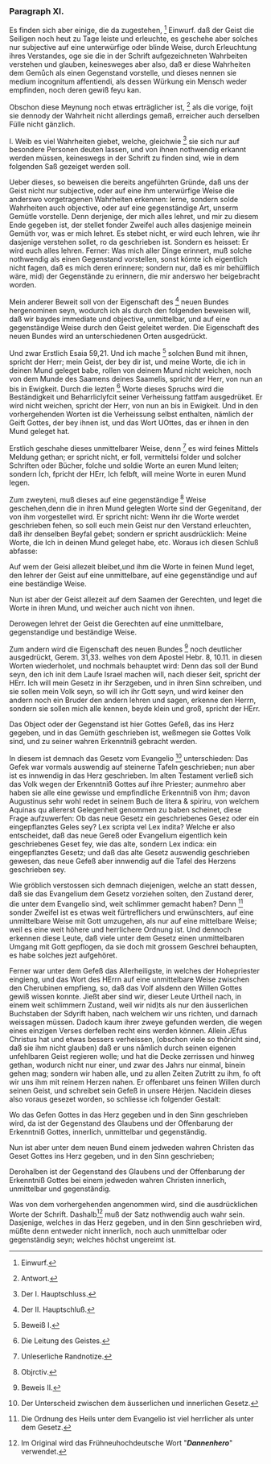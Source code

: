 <!-- Seite 85 -->


### Paragraph XI. ###

Es finden sich aber einige, die da zugestehen, [^k2r27]
Einwurf. daß der Geist die Seiligen noch heut zu Tage leiste
und erleuchte, es geschehe aber solches nur subjective
auf eine unterwürfige oder blinde Weise,
durch Erleuchtung ihres Verstandes, oge sie die
in der Schrift aufgezeichneten Wahrbeiten verstehen
und glauben, keinesweges aber also, daß
er diese Wahrheiten dem Gemůch als einen Gegenstand
vorstelle, und dieses nennen sie medium
incognitum affentiendi, als dessen Würkung ein
Mensch weder empfinden, noch deren gewiß feyu kan.

Obschon diese Meynung noch etwas erträglicher ist, [^k2r28]
als die vorige, foijt sie dennody der Wahrheit nicht allerdings
gemaß, erreicher auch derselben Fülle nicht
gänzlich.

I. Weib es viel Wahrheiten giebet, welche, gleichwie [^k2r29]
sie sich nur auf besondere Personen deuten lassen,
und von ihnen nothwendig erkannt werden müssen, keineswegs
in der Schrift zu finden sind, wie in dem folgenden
Saß gezeiget werden soll.

Ueber dieses, so beweisen die bereits angeführten
Gründe, daß uns der Geist nicht nur subjective, oder
auf eine ihm unterwürfige Weise die anderswo vorgetragenen
Wahrheiten erkennen: lerne, sondern solde
Wahrheiten auch objective, oder auf eine gegenständige
Art, unserm Gemütle vorstelle. Denn derjenige,
der mich alles lehret, und mir zu diesem Ende gegeben
ist, der stellet fonder Zweifel auch alles dasjenige meinein
Gemüth vor, was er mich lehret. Es stebet nicht,
er wird euch lehren, wie ihr dasjenige verstehen
sollet, ro da geschrieben ist. Sondern es heisset:
Er wird euch alles lehren. Ferner: Was mich
aller Dinge erinnert, muß solche nothwendig als einen<!-- Seite 86 -->
Gegenstand vorstellen, sonst kómte ich eigentlich nicht
fagen, daß es mich deren erinnere; sondern nur, daß es
mir behülflich wäre, mid) der Gegenstände zu erinnern,
die mir anderswo her beigebracht worden. 

Mein anderer Beweit soll von der Eigenschaft des [^k2r30]
neuen Bundes hergenominen seyn, wodurch ich als
durch den folgenden beweisen will, daß wir baydes
immediate und objective, unmittelbar, und auf
eine gegenständige Weise durch den Geist geleitet
werden. Die Eigenschaft des neuen Bundes wird
an unterschiedenen Orten ausgedrückt.

Und zwar Erstlich Esaia 59,21. Und ich mache [^k2r31] 
solchen Bund mit ihnen, spricht der Herr; mein
Geist, der bey dir ist, und meine Worte, die ich
in deinen Mund geleget babe, rollen von deinem
Mund nicht weichen, noch von dem Munde des
Saamens deines Saamelis, spricht der Herr,
von nun an bis in Ewigkeit. Durch die lezten [^k2r32]
Worte dieses Spruchs wird die Beständigkeit und
Beharrliclyfcit seiner Verheissung fattfam ausgedrüket.
Er wird nicht weichen, spricht der Herr,
von nun an bis in Ewigkeit. Und in den vorhergehenden
Worten ist die Verheissung selbst enthalten,
nämlich der Geift Gottes, der bey ihnen ist, und das
Wort UOttes, das er ihnen in den Mund geleget hat.

Erstlich geschahe dieses unmittelbarer Weise, denn [^k2r33]
es wird feines Mittels Meldung gethan; er spricht
nicht, er foll, vermittelsi folder und solcher Schriften
oder Bücher, folche und soldie Worte an euren Mund
leiten; sondern Ích, fpricht der HErr, Ich felbft,
will meine Worte in euren Mund legen. 

Zum zweyteni, muß dieses auf eine gegenständige [^k2r34]
Weise geschehen,denn die in ihren Mund gelegten Worte
sind der Gegenitand, der von ihm vorgestellet wird.
Er spricht nicht: Wenn ihr die Worte werdet geschrieben
fehen, so soll euch mein Geist nur den Verstand erleuchten,<!-- Seite 87 -->
daß ihr denselben Beyfal gebet; sondern 
er spricht ausdrücklich: Meine Worte, die Ich in 
deinen Mund geleget habe, etc. Woraus ich diesen 
Schluß abfasse: 

Auf wem der Geisi allezeit bleibet,und ihm die Worte
in feinen Mund leget, den lehrer der Geist auf eine 
unmittelbare, auf eine gegenständige und auf eine 
beständige Weise. 

Nun ist aber der Geist allezeit auf dem Saamen der 
Gerechten, und leget die Worte in ihren Mund, und 
weicher auch nicht von ihnen. 

Derowegen lehret der Geist die Gerechten auf eine
unmittelbare, gegenstandige und beständige
Weise.

Zum andern wird die Eigenschaft des neuen Bundes [^k2r35]
noch deutlicher ausgedrückt, Gerem. 31,33. welhes
von dem Apostel Hebr. 8, 10.11. in diesen Worten
wiederholet, und nochmals behauptet wird: Denn
das soll der Bund seyn, den ich init dem Laufe Israel
machen will, nach dieser šeit, spricht der HErr.
Ich will mein Gesetz in ihr Serzgeben, und in ihren
Sinn schreiben, und sie sollen mein Volk seyn, so
will ich ihr Gott seyn, und wird keiner den andern
noch ein Bruder den andern lehren und sagen, erkenne
den Herrn, sondern sie sollen mich alle kennen,
beyde klein und groß, spricht der HErr.

Das Object oder der Gegenstand ist hier Gottes
Gefeß, das ins Herz gegeben, und in das Gemüth
geschrieben ist, weßmegen sie Gottes Volk sind, und
zu seiner wahren Erkenntniß gebracht werden.

In diesem ist demnach das Gesetz vom Evangelio [^k2r36]
unterschieden: Das Gefek war vormals auswendig
auf steinerne Tafeln geschrieben; nun aber ist es innwendig
in das Herz geschrieben. Im alten Testament
verließ sich das Volk wegen der Erkenntniß Gottes
auf ihre Priester; aunmehro aber haben sie alle eine<!-- Seite 88 -->
gewisse und empfindliche Erkenntniß von ihm; davon
Augustinus sehr wohl redet in seinem Buch de litera &
spiriru, von welchem Aquinas qu allererst Gelegenheit
genommen zu baben scheinet, diese Frage aufzuwerfen:
Ob das neue Gesetz ein geschriebenes
Gesez oder ein eingepflanztes Geles sey? Lex
scripta vel Lex indita? Welche er also entscheidet,
daß das neue Gereß oder Evangelium eigentlich kein
geschriebenes Geset fey, wie das alte, sondern Lex
indica: ein eingepflanztes Gesetz; und daß das alte
Gesetz auswendig geschrieben gewesen, das neue
Gefeß aber innwendig auf die Tafel des Herzens
geschrieben sey.

Wie gröblich verstossen sich demnach diejenigen,
welche an statt dessen, daß sie das Evangelium dem Gesetz
vorziehen solten, den Zustand derer, die unter dem
Evangelio sind, weit schlimmer gemacht haben? Denn [^k2r37]
sonder Zweifel ist es etwas weit fürtreflichers und erwünschters,
auf eine unmittelbare Weise mit Gott
umzugehen, als nur auf eine mittelbare Weise; weil
es eine weit höhere und herrlichere Ordnung ist. Und
dennoch erkennen diese Leute, daß viele unter dem Gesetz
einen unmittelbaren Umgang mit Gott gepflogen,
da sie doch mit grossem Geschrei behaupten, es 
habe solches jezt aufgehöret.

Ferner war unter dem Gefeß das Allerheiligste, in
welches der Hohepriester eingieng, und das Wort des
HErrn auf eine unmittelbare Weise zwischen den
Cherubinen empfieng, so, daß das Volf alsdenn den
Willen Gottes gewiß wissen konnte. Jießt aber sind
wir, dieser Leute Urtheil nach, in einem weit schlimmern
Zustand, weil wir nid)ts als nur den äusserlichen
Buchstaben der Sdyrift haben, nach welchem wir uns
richten, und darnach weissagen müssen. Dadoch kaum
ihrer zweye gefunden werden, die wegen eines einzigen
Verses derfelben recht eins werden können. Allein<!-- Seite 89 -->
JEfus Christus hat und etwas bessers verheissen, (obschon
viele so thôricht sind, daß sie ihm nicht glauben)
daß er uns nåmlich durch seinen eigenen unfehlbaren
Geist regieren wolle; und hat die Decke zerrissen und
hinweg gethan, wodurch nicht nur einer, und zwar des
Jahrs nur einmal, binein gehen mag; sondern wir haben
alle, und zu allen Zeiten Zutritt zu ihm, fo oft wir
uns ihm mit reinem Herzen nahen. Er offenbaret uns
feinen Willen durch seinen Geist, und schreibet sein
Gefeß in unsere Hérjen. Nacidein dieses also voraus
gesezet worden, so schliesse ich folgender Gestalt:

Wo das Gefen Gottes in das Herz gegeben und in
den Sinn geschrieben wird, da ist der Gegenstand des
Glaubens und der Offenbarung der Erkenntniß Gottes,
innerlich, unmittelbar und gegenständig.

Nun ist aber unter dem neuen Bund einem jedweden
wahren Christen das Geset Gottes ins Herz gegeben,
und in den Sinn geschrieben;

Derohalben ist der Gegenstand des Glaubens und
der Offenbarung der Erkenntniß Gottes bei einem
jedweden wahren Christen innerlich, unmittelbar
und gegenständig.

Was von dem vorhergehenden angenommen wird,
sind die ausdrücklichen Worte der Schrift. Dashalb[^k2f12] 
muß der Satz nothwendig auch wahr sein. Dasjenige,
welches in das Herz gegeben, und in den Sinn
geschrieben wird, müßte denn entweder nicht innerlich,
noch auch unmittelbar oder gegenständig seyn; welches
höchst ungereimt ist.


[^k2f12]: Im Original wird das Frühneuhochdeutsche Wort "***Dannenhero***" verwendet.

[^k2r27]: Einwurf.
[^k2r28]: Antwort.
[^k2r29]: Der I. Hauptschluss.
[^k2r30]: Der II. Hauptschluß.
[^k2r31]: Beweiß I.
[^k2r32]: Die Leitung des Geistes.
[^k2r33]: Unleserliche Randnotize.
[^k2r34]: Objrctiv.
[^k2r35]: Beweis II.
[^k2r36]: Der Unterscheid zwischen dem äusserlichen und innerlichen Gesetz.
[^k2r37]: Die Ordnung des Heils unter dem Evangelio ist viel herrlicher als unter dem Gesetz.
